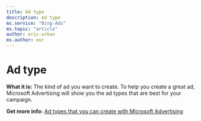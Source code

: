 ```yaml
---
title: Ad type
description: Ad type
ms.service: "Bing-Ads"
ms.topic: "article"
author: eric-urban
ms.author: eur
---
```


# Ad type

**What it is:** The kind of ad you want to create. To help you create a great ad, Microsoft Advertising will show you the ad types that are best for your campaign.

**Get more info:**    [Ad types that you can create with Microsoft Advertising](../hlp_BA_CONC_AdOptions.md)


